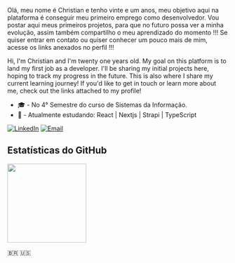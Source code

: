 Olá, meu nome é Christian e tenho vinte e um anos, meu objetivo aqui na plataforma é conseguir meu primeiro emprego como desenvolvedor. Vou postar aqui meus primeiros projetos, para que no futuro possa ver a minha evolução, assim também compartilho o meu aprendizado do momento !!! Se quiser entrar em contato ou quiser conhecer um pouco mais de mim, acesse os links anexados no perfil !!!

Hi, I'm Christian and I'm twenty one years old. My goal on this platform is to land my first job as a developer. I'll be sharing my initial projects here, hoping to track my progress in the future. This is also where I share my current learning journey! If you'd like to get in touch or learn more about me, check out the links attached to my profile!

- 🎓 - No 4° Semestre do curso de Sistemas da Informação.
- 📖 - Atualmente estudando: React | Nextjs | Strapi | TypeScript


[![LinkedIn](https://img.shields.io/badge/LinkedIn-5387a828a?style=flat&logo=linkedin&logoColor=white)](https://www.linkedin.com/in/christian-acacio/)
[![Email](https://img.shields.io/badge/Email-D14836?style=flat&logo=gmail&logoColor=white)](mailto:christian4nasc@gmail.com)

## Estatísticas do GitHub
<div>
  <a href="https://github.com/ChristianAcacio">
    <img height="180em" src="https://github-readme-stats.vercel.app/api/top-langs/?username=ChristianAcacio&layout=compact&langs_count=16&theme=onedark"/>
  </a>
</div>

🇧🇷 🇺🇸

